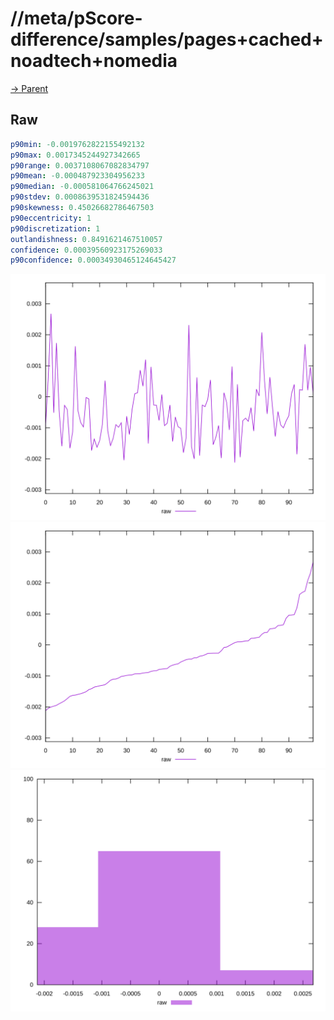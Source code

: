 
# //meta/pScore-difference/samples/pages+cached+noadtech+nomedia

[→ Parent](../..)


## Raw


```yaml
p90min: -0.0019762822155492132
p90max: 0.0017345244927342665
p90range: 0.0037108067082834797
p90mean: -0.000487923304956233
p90median: -0.000581064766245021
p90stdev: 0.0008639531824594436
p90skewness: 0.45026682786467503
p90eccentricity: 1
p90discretization: 1
outlandishness: 0.8491621467510057
confidence: 0.00039560923175269033
p90confidence: 0.00034930465124645427

```

![PLOT: raw-values](./raw/values.svg)![PLOT: raw-sorted](./raw/sorted.svg)![PLOT: raw-histogram](./raw/histogram.svg)